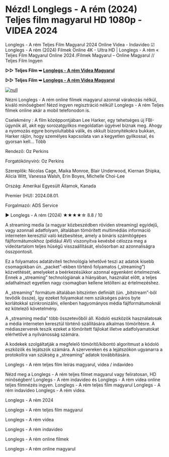 # Nézd! Longlegs - A rém (2024) Teljes film magyarul HD 1080p - VIDEA 2024

Longlegs - A rém Teljes Film Magyarul 2024 Online Videa - Indavideo ☑ Longlegs - A rém (2024) Filmek Online 4K - Ultra HD | Longlegs - A rém « Teljes Film Magyarul Online 2024 /Filmek Magyarul – Online Magyarul // Teljes Film Ingyen

**▷▷ Teljes Film ➥ [Longlegs - A rém Videa Magyarul](https://t.co/Jsp7MGzbGT)**

**▷▷ Teljes Film ➥ [Longlegs - A rém Videa Magyarul](https://t.co/Jsp7MGzbGT)**

[![null](https://static.wixstatic.com/media/855a25_043b5abeb4ae4d35ac003198e7fe56ed~mv2.gif)](https://t.co/Jsp7MGzbGT)

Nézni Longlegs - A rém online filmek magyarul azonnal várakozás nélkül, kiváló minőségben! Nézd ingyen regisztráció nélkül! Longlegs - A rém Teljes filmek online akár a mobil telefonodon is.

Cselekmény : A film középpontjában Lee Harker, egy tehetséges új FBI-ügynök áll, akit egy sorozatgyilkos megoldatlan ügyével bíznak meg. Ahogy a nyomozás egyre bonyolultabbá válik, és okkult bizonyítékokra bukkan, Harker rájön, hogy személyes kapcsolata van a kegyetlen gyilkossal, és gyorsan kell… Több

Rendező: Oz Perkins

Forgatókönyvíró: Oz Perkins

Szereplők: Nicolas Cage, Maika Monroe, Blair Underwood, Kiernan Shipka, Alicia Witt, Vanessa Walsh, Erin Boyes, Michelle Choi-Lee

Ország: Amerikai Egyesült Államok, Kanada

Premier (HU): 2024.08.01.

Forgalmazó: ADS Service

▶️ Longlegs - A rém (2024) ★★★★☆ 8.8 / 10

A streaming media (a magyar közbeszédben röviden streaming) egyidejű, vagy azonnali adatfolyam, általában tömörített multimédiás információ interneten keresztül való kézbesítése, amely a bináris számítógépes fájlformátumokhoz (például AVI) viszonyítva kevésbé célozza meg a videótartalom teljes hűségű visszaállítását, elsősorban az azonnaliságra összpontosít.

Ez a folyamatos adatátviteli technológia lehetővé teszi az adatok kisebb csomagokban ún. „packet”-ekben történő folyamatos („streaming”) közvetítését, amelyeket a beérkezésükkor azonnal egyenként értelmeznek. Ennek a „streaming” technológiának a hiányában, használat előtt, a teljes adathalmazt egyetlen nagy csomagban kellene letölteni az értelmezéshez.

A „streaming” formátum általában bitszinten definiált (ún. „bitstream”-ből tevődik össze), így ezeket folyamokat nem szükséges páros byte korlátokkal szinkronizálni, ellenben hagyományos média fájlformátumoknál ez kötelező követelmény.

A „streaming media” több összetevőből áll. Kódoló eszközök használatosak a média interneten keresztül történő szállítására alkalmas tömörítésre. A médiaszerverek teszik ezeket a tömörített fájlokat illetve adatfolyamatokat elérhetővé a nyilvánosság számára.

A kodekek szolgáltatják a megfelelő tömörítő/kibontó algoritmust a kódoló eszközök és lejátszók számára. A szervereken és a lejátszókon ugyanarra a protokollra van szükség a „streaming” adatok továbbítására.

Longlegs - A rém teljes film leírás magyarul, videa / indavideo

Nézd meg a Longlegs - A rém teljes filmet magyarul vagy feliratosan, HD minőségben! Longlegs - A rém indavideo és Longlegs - A rém videa online teljes filmnézés ingyen. Longlegs - A rém teljes film magyarul Longlegs - A rém indavideo Longlegs - A rém videa.

Longlegs - A rém 2024

Longlegs - A rém teljes film magyarul

Longlegs - A rém videa

Longlegs - A rém indavideo

Longlegs - A rém online filmek

Longlegs - A rém online magyarul
